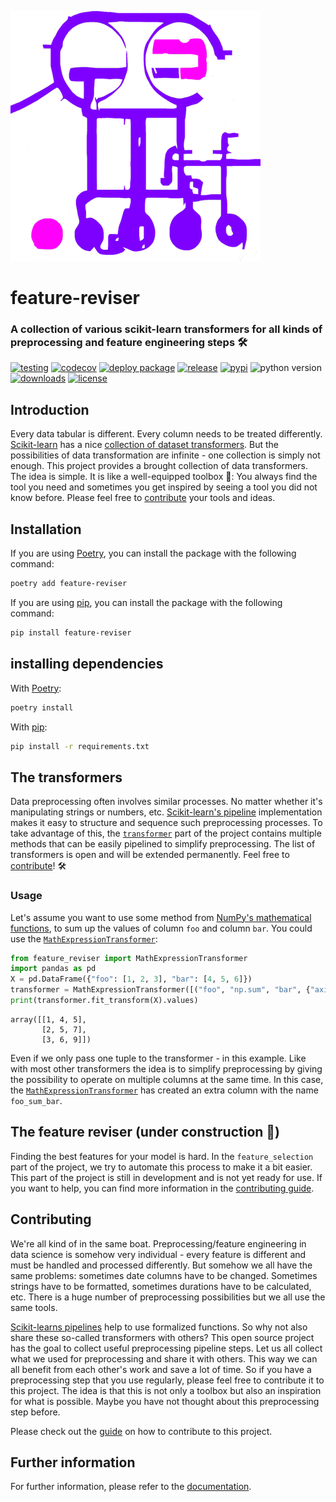 ![The machine](https://raw.githubusercontent.com/chrislemke/feature-reviser/master/docs/assets/images/image.png)

# feature-reviser
### A collection of various scikit-learn transformers for all kinds of preprocessing and feature engineering steps 🛠

[![testing](https://github.com/chrislemke/feature-reviser/actions/workflows/testing.yml/badge.svg?branch=main)](https://github.com/chrislemke/feature-reviser/actions/workflows/testing.yml)
[![codecov](https://codecov.io/github/chrislemke/feature-reviser/branch/main/graph/badge.svg?token=LJLXQXX6M8)](https://codecov.io/github/chrislemke/feature-reviser)
[![deploy package](https://github.com/chrislemke/feature-reviser/actions/workflows/deploy-package.yml/badge.svg)](https://github.com/chrislemke/feature-reviser/actions/workflows/deploy-package.yml)
[![release](https://img.shields.io/github/v/release/chrislemke/feature-reviser?include_prereleases)](https://github.com/chrislemke/feature-reviser/releases)
[![pypi](https://img.shields.io/pypi/v/feature-reviser)](https://pypi.org/project/feature-reviser/)
![python version](https://img.shields.io/pypi/pyversions/feature-reviser?logo=python&logoColor=yellow)
[![downloads](https://img.shields.io/pypi/dm/feature-reviser)](https://pypistats.org/packages/feature-reviser)
[![license](https://img.shields.io/github/license/chrislemke/feature-reviser)](https://github.com/chrislemke/feature-reviser/blob/main/LICENSE)
## Introduction
Every data tabular is different. Every column needs to be treated differently. [Scikit-learn](https://scikit-learn.org/stable/index.html) has a nice [collection of dataset transformers](https://scikit-learn.org/stable/data_transforms.html). But the possibilities of data transformation are infinite - one collection is simply not enough. This project provides a brought collection of data transformers. The idea is simple. It is like a well-equipped toolbox 🧰: You always find the tool you need and sometimes you get inspired by seeing a tool you did not know before. Please feel free to [contribute](https://chrislemke.github.io/feature-reviser/CONTRIBUTING/) your tools and ideas.

## Installation
If you are using [Poetry](https://python-poetry.org/), you can install the package with the following command:
```bash
poetry add feature-reviser
```
If you are using [pip](https://pypi.org/project/pip/), you can install the package with the following command:
```bash
pip install feature-reviser
```

## installing dependencies
With [Poetry](https://python-poetry.org/):
```bash
poetry install
```
With [pip](https://pypi.org/project/pip/):
```bash
pip install -r requirements.txt
```

## The transformers
Data preprocessing often involves similar processes. No matter whether it's manipulating strings or numbers, etc. [Scikit-learn's pipeline](https://scikit-learn.org/stable/modules/compose.html#combining-estimators) implementation makes it easy to structure and sequence such preprocessing processes. To take advantage of this, the [`transformer`](https://github.com/chrislemke/feature-reviser/tree/main/feature_reviser/transformer) part of the project contains multiple methods that can be easily pipelined to simplify preprocessing. The list of transformers is open and will be extended permanently. Feel free to [contribute](https://chrislemke.github.io/feature-reviser/CONTRIBUTING/)! 🛠

### Usage
Let's assume you want to use some method from [NumPy's mathematical functions](https://numpy.org/doc/stable/reference/routines.math.html), to sum up the values of column `foo` and column `bar`. You could
use the [`MathExpressionTransformer`](https://chrislemke.github.io/feature-reviser/number_transformer-reference/#feature_reviser.transformer.number_transformer.MathExpressionTransformer):
```python
from feature_reviser import MathExpressionTransformer
import pandas as pd
X = pd.DataFrame({"foo": [1, 2, 3], "bar": [4, 5, 6]})
transformer = MathExpressionTransformer([("foo", "np.sum", "bar", {"axis": 0})])
print(transformer.fit_transform(X).values)
```
```
array([[1, 4, 5],
       [2, 5, 7],
       [3, 6, 9]])
```
Even if we only pass one tuple to the transformer - in this example. Like with most other transformers the idea is to simplify preprocessing by giving the possibility to operate on multiple columns at the same time. In this case, the [`MathExpressionTransformer`](https://chrislemke.github.io/feature-reviser/number_transformer-reference/#feature_reviser.transformer.number_transformer.MathExpressionTransformer) has created an extra column with the name `foo_sum_bar`.

## The feature reviser (under construction 🚧)
Finding the best features for your model is hard. In the `feature_selection` part of the project, we try to automate this process to make it a bit easier. This part of the project is still in development and is not yet ready for use. If you want to help, you can find more information in the [contributing guide](https://chrislemke.github.io/feature-reviser/CONTRIBUTING/).

## Contributing
We're all kind of in the same boat. Preprocessing/feature engineering in data science is somehow very individual - every feature is different and must be handled and processed differently. But somehow we all have the same problems: sometimes date columns have to be changed. Sometimes strings have to be formatted, sometimes durations have to be calculated, etc. There is a huge number of preprocessing possibilities but we all use the same tools.

[Scikit-learns pipelines](https://scikit-learn.org/stable/modules/generated/sklearn.pipeline.Pipeline.html) help to use formalized functions. So why not also share these so-called transformers with others? This open source project has the goal to collect useful preprocessing pipeline steps. Let us all collect what we used for preprocessing and share it with others. This way we can all benefit from each other's work and save a lot of time. So if you have a preprocessing step that you use regularly, please feel free to contribute it to this project. The idea is that this is not only a toolbox but also an inspiration for what is possible. Maybe you have not thought about this preprocessing step before.

Please check out the [guide](https://chrislemke.github.io/feature-reviser/CONTRIBUTING/) on how to contribute to this project.

## Further information
For further information, please refer to the [documentation](https://chrislemke.github.io/feature-reviser/).
